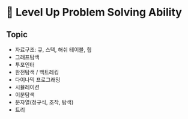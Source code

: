 # 🚀 Level Up Problem Solving Ability

## Topic
- 자료구조: 큐, 스택, 해쉬 테이블, 힙
- 그래프탐색
- 투포인터
- 완전탐색 / 백트레킹
- 다이나믹 프로그래밍
- 시뮬레이션
- 이분탐색
- 문자열(정규식, 조작, 탐색)
- 트리
